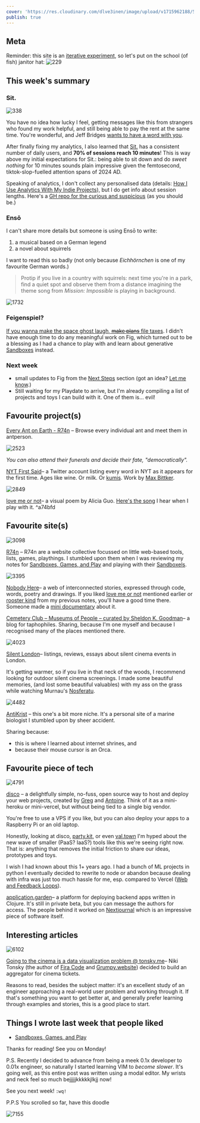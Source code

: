 ```yaml
---
cover: 'https://res.cloudinary.com/dlve3inen/image/upload/v1715962188/57-cover_kczuvm.webp'
publish: true
---
```

## Meta

Reminder: this site is an [iterative experiment](<../../../111>), so let's put on the school (of fish) janitor hat:
![229](182624883_856620778253995_571075980421732300_n_17904835792889678.webp)

## This week's summary

### Sit.
![338](../../Pasted%20image%2020240517132843.png)

You have no idea how lucky I feel, getting messages like this from strangers who found my work helpful, and still being able to pay the rent at the same time. You're wonderful, and Jeff Bridges [wants to have a word with you](https://youtu.be/apVeSc8HC9I?t=1835).

After finally fixing my analytics, I also learned that [Sit.](https://sit.sonnet.io) has a consistent number of daily users, and **70% of sessions reach 10 minutes**! This is way above my initial expectations for Sit.: being able to sit down and do *sweet nothing* for 10 minutes sounds plain impressive given the femtosecond, tiktok-slop-fuelled attention spans of 2024 AD. 

Speaking of analytics, I don't collect any personalised data (details: [How I Use Analytics With My Indie Projects](<../../../How I Use Analytics With My Indie Projects>)), but I do get info about session lengths.  Here's a [GH repo for the curious and suspicious](https://github.com/paprikka/sit) (as you should be.)

### Ensō
I can't share more details but someone is using Ensō to write:

1. a musical based on a German legend
2. a novel about squirrels

I want to read this so badly (not only because *Eichhörnchen* is one of my favourite German words.)

> Protip if you live in a country with squirrels: next time you're in a park, find a quiet spot and observe them from a distance imagining the theme song from *Mission: Impossible* is playing in background.

![1732](../../jodie-foster-nut.webp)
### Feigenspiel? 

[If you wanna make the space ghost laugh, ~~make plans~~ file taxes](<../../../If you wanna make the space ghost laugh, make plans.>). I didn't have enough time to do any meaningful work on Fig, which turned out to be a blessing as I had a chance to play with and learn about generative [Sandboxes](<../../../Sandboxes, Games, and Play>) instead. 
### Next week

- small updates to Fig from the [Next Steps](<../../../Fig>) section (got an idea? [Let me know](mailto:hello@sonnet.io).) 
- Still waiting for my Playdate to arrive, but I'm already compiling a list of projects and toys I can build with it. One of them is... evil!

## Favourite project(s)


[Every Ant on Earth - R74n](https://r74n.com/ants/) – Browse every individual ant and meet them in antperson.

![2523](57/every-ant.webp)

*You can also attend their funerals and decide their fate, "democratically".*

[NYT First Said](https://x.com/nyt_first_said)– a Twitter account listing every word in NYT as it appears for the first time. Ages like wine. Or milk. Or [kumis](https://en.wikipedia.org/wiki/Kumis). Work by [Max Bittker](<../../../Max Bittker>).

![2849](57/he-loves-me-loves-me-not.webp)

[love me or not](https://www.aliciaguo.com/love-me-or-not/)– a visual poem by Alicia Guo. [Here's the song](https://www.youtube.com/watch?v=4KD8kWksOmc) I hear when I play with it.  <span id="^a74bfd" class="link-marker">^a74bfd</span>

## Favourite site(s)

![3098](57/r74a-website.webp)

[R74n](https://r74n.com) – R74n are a website collective focussed on little web-based tools, lists, games, playthings. I stumbled upon them when I was reviewing my notes for [Sandboxes, Games, and Play](<../../../Sandboxes, Games, and Play>) and playing with their [Sandboxels](https://sandboxels.r74n.com). 

![3395](57/nobody-here-lady.webp)

[Nobody Here](https://nobodyhere.com/justme/me.here)– a web of interconnected stories, expressed through code, words, poetry and drawings. If you liked [love me or not](<#^a74bfd>) mentioned earlier or [rooster kind](<../../../56>)  from my previous notes, you'll have a good time there. Someone made a [mini documentary](https://www.youtube.com/watch?v=djl2sFGGgH8) about it. 

[Cemetery Club – Museums of People – curated by Sheldon K. Goodman](https://cemeteryclub.wordpress.com)– a blog for taphophiles. Sharing, because I'm one myself and because I recognised many of the places mentioned there.

![4023](57/silent-london.webp)

[Silent London](https://silentlondon.co.uk)– listings, reviews, essays about silent cinema events in London. 

It's getting warmer, so if you live in that neck of the woods, I recommend looking for outdoor silent cinema screenings.  I made some beautiful memories, (and lost some beautiful valuables) with my ass on the grass while watching Murnau's [Nosferatu](https://de.wikipedia.org/wiki/Nosferatu_–_Eine_Symphonie_des_Grauens).

![4482](57/antikrist.webp)

[AntiKrist](https://antikrist.lol) – this one's a bit more niche. It's a personal site of a marine biologist I stumbled upon by sheer accident. 

Sharing because:
- this is where I learned about internet shrines, and
- because their mouse cursor is an Orca. 

## Favourite piece of tech

![4791](57/disco.webp)

[disco](https://letsdisco.dev) – a delightfully simple, no-fuss, open source way to host and deploy your web projects, created by [Greg](https://greg.technology) and [Antoine](https://www.youtube.com/@AntoineLeclair). Think of it as a mini-heroku or mini-vercel, but without being tied to a single big vendor. 

You're free to use a VPS if you like, but you can also deploy your apps to a Raspberry Pi or an old laptop. 

Honestly, looking at disco, [party.kit](https://www.partykit.io), or even [val.town](http://val.town) I'm hyped about the new wave of smaller (PaaS? IaaS?) tools like this we're seeing right now. That is: anything that removes the initial friction to share our ideas, prototypes and toys.

I wish I had known about this  1+ years ago. I had a bunch of ML projects in python I eventually decided to rewrite to node or abandon because dealing with infra was just too much hassle for me, esp. compared to Vercel ([Web and Feedback Loops](<../../../Web and Feedback Loops>)).

[application.garden](https://application.garden/signup)– a platform for deploying backend apps written in Clojure. It's still in private beta, but you can message the authors for access. The people behind it worked on [Nextjournal](https://nextjournal.com) which is an impressive piece of software itself.

## Interesting articles

![6102](57/allekinos.webp)

[Going to the cinema is a data visualization problem @ tonsky.me](https://tonsky.me/blog/allekinos/)– Niki Tonsky (the author of [Fira Code](https://github.com/tonsky/FiraCode) and [Grumpy.website](https://Grumpy.website)) decided to build an aggregator for cinema tickets. 

Reasons to read, besides the subject matter: it's an excellent study of an engineer approaching a real-world user problem and working through it. If that's something you want to get better at, and generally prefer learning through examples and stories, this is a good place to start.

## Things I wrote last week that people liked

- [Sandboxes, Games, and Play](<../../../Sandboxes, Games, and Play>) 

Thanks for reading! See you on Monday!

P.S. Recently I decided to advance from being a meek 0.1x developer to 0.01x engineer, so naturally I started learning VIM to *become slower*. It's going well, as this entire post was written using a modal editor. My wrists and neck feel so much bejjjjjkkkkkjlkjj now!


See you next week! `:wq!`






P.P.S You scrolled so far, have this doodle


![7155](57/bicycle-of-shame.webp)

